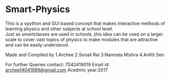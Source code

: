 # Smart-Physics

This is a vpython and GUI based concept that makes interactive methods of learning physics and other subjects at school level.   
Just as smartclasses are used in schools ,this idea can be used on a larger scale to cover vast topics of physics to make modules 
that are attractive and can be easily understood.

Made and Compiled by 
1.Archee
2.Sonali Rai
3.Namrata Mishra
4.AnKit Sen

For further Queries contact: 7042419019
Email id: archee14041999@gmail.com
Acedmic year:2017
